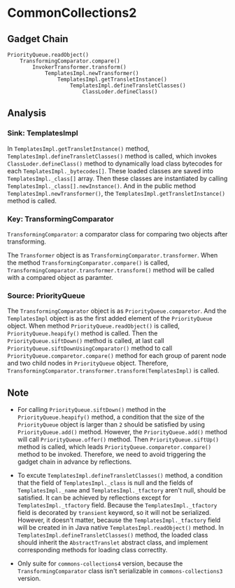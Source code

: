 # CommonCollections2

## Gadget Chain

    PriorityQueue.readObject()
        TransformingComparator.compare()
            InvokerTransformer.transform()
                TemplatesImpl.newTransformer()
                    TemplatesImpl.getTransletInstance() 
                        TemplatesImpl.defineTransletClasses()
                            ClassLoder.defineClass()

## Analysis

### Sink: TemplatesImpl

In `TemplatesImpl.getTransletInstance()` method, `TemplatesImpl.defineTransletClasses()` method is called, which invokes `ClassLoder.defineClass()` method to dynamically load class bytecodes for each `TemplatesImpl._bytecodes[]`. These loaded classes are saved into `TemplatesImpl._class[]` array. Then these classes are instantiated by calling `TemplatesImpl._class[].newInstance()`. And in the public method `TemplatesImpl.newTransformer()`, the `TemplatesImpl.getTransletInstance()` method is called.

### Key: TransformingComparator

`TransformingComparator`: a comparator class for comparing two objects after transforming.

The `Transformer` object is as `TransformingComparator.transformer`. When the method `TransformingComparator.compare()` is called, `TransformingComparator.transformer.transform()` method will be called with a compared object as paramter.

### Source: PriorityQueue

The `TransformingComparator` object is as `PriorityQueue.comparetor`. And the `TemplatesImpl` object is as the first added element of the `PriorityQueue` object. When method `PriorityQueue.readObject()` is called, `PriorityQueue.heapify()` method is called. Then the `PriorityQueue.siftDown()` method is called, at last call `PriorityQueue.siftDownUsingComparator()` method to call `PriorityQueue.comparetor.compare()` method for each group of parent node and two child nodes in `PriorityQueue` object. Therefore, `TransformingComparator.transformer.transform(TemplatesImpl)` is called.

## Note

* For calling `PriorityQueue.siftDown()` method in the `PriorityQueue.heapify()` method, a condition that the size of the `PriorityQueue` object is larger than `2` should be satisfied by using `PriorityQueue.add()` method. However, the `PriorityQueue.add()` method will call `PriorityQueue.offer()` method. Then `PriorityQueue.siftUp()` method is called, which leads `PriorityQueue.comparetor.compare()` method to be invoked. Therefore, we need to avoid triggering the gadget chain in advance by reflections.

* To excute `TemplatesImpl.defineTransletClasses()` method, a condition that the field of `TemplatesImpl._class` is null and the fields of `TemplatesImpl._name` and `TemplatesImpl._tfactory` aren't null, should be satisfied. It can be achieved by reflections except for `TemplatesImpl._tfactory` field. Because the `TemplatesImpl._tfactory` field is decorated by `transient` keyword, so it will not be serialized. However, it doesn't matter, because the `TemplatesImpl._tfactory` field will be created in in Java native `TemplatesImpl.readObject()` method. In `TemplatesImpl.defineTransletClasses()` method, the loaded class should inherit the `AbstractTranslet` abstract class, and implement corresponding methods for loading class correctlty.

* Only suite for `commons-collections4` version, because the `TransformingComparator` class isn't serializable in `commons-collections3` version.

